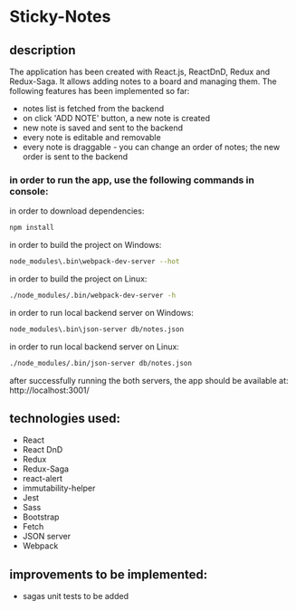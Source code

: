 # Sticky-Notes

## description
The application has been created with React.js, ReactDnD, Redux and Redux-Saga.
It allows adding notes to a board and managing them.
The following features has been implemented so far:
* notes list is fetched from the backend
* on click 'ADD NOTE' button, a new note is created
* new note is saved and sent to the backend
* every note is editable and removable
* every note is draggable - you can change an order of notes; the new order is sent to the backend

### in order to run the app, use the following commands in console:
in order to download dependencies:
``` bash
npm install
```
in order to build the project on Windows:
``` bash
node_modules\.bin\webpack-dev-server --hot
```
in order to build the project on Linux:
``` bash
./node_modules/.bin/webpack-dev-server -h
```
in order to run local backend server on Windows:
```bash
node_modules\.bin\json-server db/notes.json
```
in order to run local backend server on Linux:
```bash
./node_modules/.bin/json-server db/notes.json
```
after successfully running the both servers, the app should be available at: http://localhost:3001/

## technologies used:
* React
* React DnD
* Redux
* Redux-Saga
* react-alert
* immutability-helper
* Jest 
* Sass
* Bootstrap
* Fetch
* JSON server
* Webpack

## improvements to be implemented:
* sagas unit tests to be added
